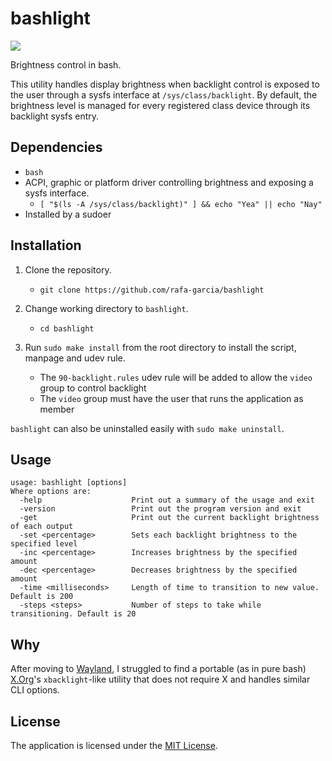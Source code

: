 # bashlight

<a href="https://travis-ci.org/rafa-garcia/bashlight"><img src="https://travis-ci.org/rafa-garcia/bashlight.svg?branch=master"></a>

Brightness control in bash.

This utility handles display brightness when backlight control is exposed to the user through a sysfs interface at `/sys/class/backlight`. By default, the brightness level is managed for every registered class device through its backlight sysfs entry.

## Dependencies

- `bash`
- ACPI, graphic or platform driver controlling brightness and exposing a sysfs interface.
  - `[ "$(ls -A /sys/class/backlight)" ] && echo "Yea" || echo "Nay"`
- Installed by a sudoer

## Installation

1. Clone the repository.
    - `git clone https://github.com/rafa-garcia/bashlight`

2. Change working directory to `bashlight`.
    - `cd bashlight`

3. Run `sudo make install` from the root directory to install the script, manpage and udev rule.
    - The `90-backlight.rules` udev rule will be added to allow the `video` group to control backlight
    - The `video` group must have the user that runs the application as member

`bashlight` can also be uninstalled easily with `sudo make uninstall`.

## Usage

```
usage: bashlight [options]
Where options are:
  -help                    Print out a summary of the usage and exit
  -version                 Print out the program version and exit
  -get                     Print out the current backlight brightness of each output
  -set <percentage>        Sets each backlight brightness to the specified level
  -inc <percentage>        Increases brightness by the specified amount
  -dec <percentage>        Decreases brightness by the specified amount
  -time <milliseconds>     Length of time to transition to new value. Default is 200
  -steps <steps>           Number of steps to take while transitioning. Default is 20
```

## Why

After moving to [Wayland](https://wayland.freedesktop.org/), I struggled to find a portable (as in pure bash) [X.Org](https://www.x.org/)'s `xbacklight`-like utility that does not require X and handles similar CLI options.

## License

The application is licensed under the [MIT License](LICENSE).
